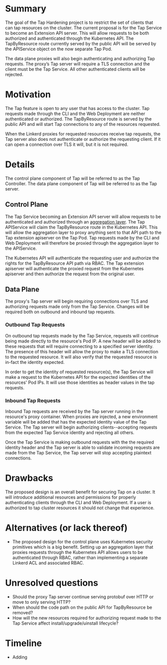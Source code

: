 # Summary

The goal of the Tap Hardening project is to restrict the set of clients that can
tap resources on the cluster. The current proposal is for the Tap Service to
become an Extension API server. This will allow requests to be both authorized
and authenticated through the Kubernetes API. The TapByResource route currently
served by the public API will be served by the APIService object on the now
separate Tap Pod.

The data plane proxies will also begin authenticating and authorizing Tap
requests. The proxy’s Tap server will require a TLS connection and the client
must be the Tap Service. All other authenticated clients will be rejected.

# Motivation

The Tap feature is open to any user that has access to the cluster. Tap requests
made through the CLI and the Web Deployment are neither authenticated or
authorized. The TapByResource route is served by the public API and will start
Tap connections to any of the resources requested.

When the Linkerd proxies for requested resources receive tap requests, the Tap
server also does not authenticate or authorize the requesting client. If it can
open a connection over TLS it will, but it is not required.

# Details

The control plane component of Tap will be referred to as the Tap Controller.
The data plane component of Tap will be referred to as the Tap server.

## Control Plane

The Tap Service becoming an Extension API server will allow requests to be
authenticated and authorized through an [aggregation layer](https://kubernetes.io/docs/concepts/extend-kubernetes/api-extension/apiserver-aggregation/).
The Tap APIService will claim the TapByResource route in the Kubernetes API.
This will allow the aggregation layer to proxy anything sent to that API path to
the Tap extension apiserver on the Tap Pod. Tap requests made by the CLI and Web
Deployment will therefore be proxied through the aggregation layer to the
APIService.

The Kubernetes API will authenticate the requesting user and authorize the
rights for the TapByResource API path via RBAC. The Tap extension apiserver will
authenticate the proxied request from the Kubernetes apiserver and then
authorize the request from the original user.

## Data Plane

The proxy's Tap server will begin requiring connections over TLS and authorizing
requests made only from the Tap Service. Changes will be required both on
outbound and inbound tap requests.

### Outbound Tap Requests

On outbound tap requests made by the Tap Service, requests will continue being
made directly to the resource's Pod IP. A new header will be added to these
requests that will require connecting to a specified server identity. The
presence of this header will allow the proxy to make a TLS connection to the
requested resource. It will also verify that the requested resource is in-fact
the identity expected.

In order to get the identity of requested resource(s), the Tap Service will make
a request to the Kubernetes API for the expected identities of the resources'
Pod IPs. It will use those identities as header values in the tap requests.

### Inbound Tap Requests

Inbound Tap requests are received by the Tap server running in the resource's
proxy container. When proxies are injected, a new environment variable will be
added that has the expected identity value of the Tap Service. The Tap server
will begin authorizing clients--accepting requests from the expected Tap Service
identity and rejecting all others.

Once the Tap Service is making outbound requests with the the required identity
header and the Tap server is able to validate incoming requests are made from
the Tap Service, the Tap server will stop accepting plaintext connections.

# Drawbacks

The proposed design is an overall benefit for securing Tap on a cluster. It will
introduce additional resources and permissions for properly authenticating
clients through the CLI and Web Deployment. If a user is authorized to tap
cluster resources it should not change that experience.

# Alternatives (or lack thereof)

- The proposed design for the control plane uses Kubernetes security primitives
  which is a big benefit. Setting up an aggregation layer that proxies requests
  through the Kubernetes API allows users to be authenticated through RBAC,
  rather than implementing a separate Linkerd ACL and associated RBAC.

# Unresolved questions

- Should the proxy Tap server continue serving protobuf over HTTP or move to
  only serving HTTP?
- When should the code path on the public API for TapByResource be removed?
- How will the new resources required for authorizing request made to the Tap
  Service affect install/upgrade/uinstall lifecycle?

# Timeline
- Adding
